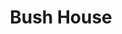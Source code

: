 ---
title: Bush House
layout: bushhouse
history: history text
architecture: architectural text
function: function text
creator: Danlin Jiang

image-url1: https://www.flickr.com/photos/194696811@N04/51780496486/in/dateposted-public/
image-url2: https://www.flickr.com/photos/194696811@N04/51780496156/in/dateposted-public/
image-url3: https://www.flickr.com/photos/194696811@N04/51780741818/in/dateposted-public/
image-url4: https://commons.wikimedia.org/wiki/File:Bush_House_International_radio,_television_and_online_content_made_here_1941-2012.jpg
image-url5: https://www.flickr.com/photos/194696811@N04/51780496046/in/dateposted-public/

image-title1: Bush House Entrance
image-title2: Bush House Statues
image-title3: Eagle Hut Inscription
image-title4: BBC Plaque
image-title5: Courtyard

licence4: CC BY-SA 4.0
tags: bush, building
---